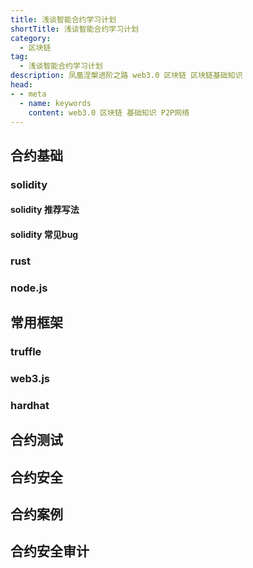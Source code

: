 ```yaml
---
title: 浅谈智能合约学习计划
shortTitle: 浅谈智能合约学习计划
category:
  - 区块链
tag:
  - 浅谈智能合约学习计划
description: 凤凰涅槃进阶之路 web3.0 区块链 区块链基础知识  
head:
- - meta
  - name: keywords
    content: web3.0 区块链 基础知识 P2P网络 
---
```

## 合约基础

### solidity

#### solidity 推荐写法

#### solidity 常见bug

### rust

### node.js

## 常用框架

### truffle

### web3.js

### hardhat

## 合约测试

## 合约安全

## 合约案例

## 合约安全审计
